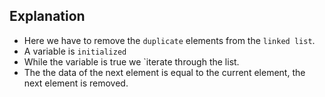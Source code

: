 ## Explanation 
- Here we have to remove the `duplicate` elements from the `linked list`.
- A variable is `initialized`
- While the variable is true we `iterate through the list.
- The the data of the next element is equal to the current element, the next element is removed.

